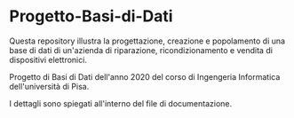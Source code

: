 # Progetto-Basi-di-Dati
Questa repository illustra la progettazione, creazione e popolamento di una base di dati di un'azienda di riparazione, ricondizionamento e vendita di dispositivi elettronici.

Progetto di Basi di Dati dell'anno 2020 del corso di Ingengeria Informatica dell'università di Pisa.

I dettagli sono spiegati all'interno del file di documentazione.

